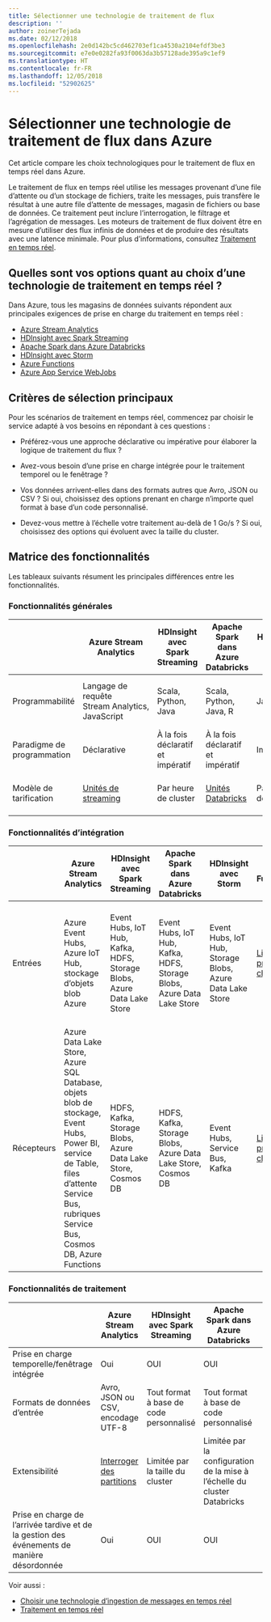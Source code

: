```yaml
---
title: Sélectionner une technologie de traitement de flux
description: ''
author: zoinerTejada
ms.date: 02/12/2018
ms.openlocfilehash: 2e0d142bc5cd462703ef1ca4530a2104efdf3be3
ms.sourcegitcommit: e7e0e0282fa93f0063da3b57128ade395a9c1ef9
ms.translationtype: HT
ms.contentlocale: fr-FR
ms.lasthandoff: 12/05/2018
ms.locfileid: "52902625"
---
```

# <a name="choosing-a-stream-processing-technology-in-azure"></a>Sélectionner une technologie de traitement de flux dans Azure

Cet article compare les choix technologiques pour le traitement de flux en temps réel dans Azure.

Le traitement de flux en temps réel utilise les messages provenant d’une file d’attente ou d’un stockage de fichiers, traite les messages, puis transfère le résultat à une autre file d’attente de messages, magasin de fichiers ou base de données. Ce traitement peut inclure l’interrogation, le filtrage et l’agrégation de messages. Les moteurs de traitement de flux doivent être en mesure d’utiliser des flux infinis de données et de produire des résultats avec une latence minimale. Pour plus d’informations, consultez [Traitement en temps réel](../big-data/real-time-processing.md).

## <a name="what-are-your-options-when-choosing-a-technology-for-real-time-processing"></a>Quelles sont vos options quant au choix d’une technologie de traitement en temps réel ?
Dans Azure, tous les magasins de données suivants répondent aux principales exigences de prise en charge du traitement en temps réel :
- [Azure Stream Analytics](/azure/stream-analytics/)
- [HDInsight avec Spark Streaming](/azure/hdinsight/spark/apache-spark-streaming-overview)
- [Apache Spark dans Azure Databricks](/azure/azure-databricks/)
- [HDInsight avec Storm](/azure/hdinsight/storm/apache-storm-overview)
- [Azure Functions](/azure/azure-functions/functions-overview)
- [Azure App Service WebJobs](/azure/app-service/web-sites-create-web-jobs)

## <a name="key-selection-criteria"></a>Critères de sélection principaux

Pour les scénarios de traitement en temps réel, commencez par choisir le service adapté à vos besoins en répondant à ces questions :

- Préférez-vous une approche déclarative ou impérative pour élaborer la logique de traitement du flux ?

- Avez-vous besoin d’une prise en charge intégrée pour le traitement temporel ou le fenêtrage ?

- Vos données arrivent-elles dans des formats autres que Avro, JSON ou CSV ? Si oui, choisissez des options prenant en charge n’importe quel format à base d’un code personnalisé.

- Devez-vous mettre à l’échelle votre traitement au-delà de 1 Go/s ? Si oui, choisissez des options qui évoluent avec la taille du cluster. 

## <a name="capability-matrix"></a>Matrice des fonctionnalités

Les tableaux suivants résument les principales différences entre les fonctionnalités. 

### <a name="general-capabilities"></a>Fonctionnalités générales

| | Azure Stream Analytics | HDInsight avec Spark Streaming | Apache Spark dans Azure Databricks | HDInsight avec Storm | Azure Functions | Azure App Service WebJobs |
| --- | --- | --- | --- | --- | --- | --- | 
| Programmabilité | Langage de requête Stream Analytics, JavaScript | Scala, Python, Java | Scala, Python, Java, R | Java, C# | C#, F#, Node.js | C#, Node.js, PHP, Java, Python |
| Paradigme de programmation | Déclarative | À la fois déclaratif et impératif | À la fois déclaratif et impératif | Impérative | Impérative | Impérative |    
| Modèle de tarification | [Unités de streaming](https://azure.microsoft.com/pricing/details/stream-analytics/) | Par heure de cluster | [Unités Databricks](https://azure.microsoft.com/pricing/details/databricks/) | Par heure de cluster | Par exécution de fonction et consommation de ressources | Par heure de plan App Service |  

### <a name="integration-capabilities"></a>Fonctionnalités d’intégration

| | Azure Stream Analytics | HDInsight avec Spark Streaming | Apache Spark dans Azure Databricks | HDInsight avec Storm | Azure Functions | Azure App Service WebJobs |
| --- | --- | --- | --- | --- | --- | --- | 
| Entrées | Azure Event Hubs, Azure IoT Hub, stockage d’objets blob Azure  | Event Hubs, IoT Hub, Kafka, HDFS, Storage Blobs, Azure Data Lake Store  | Event Hubs, IoT Hub, Kafka, HDFS, Storage Blobs, Azure Data Lake Store  | Event Hubs, IoT Hub, Storage Blobs, Azure Data Lake Store  | [Liaisons prises en charge](/azure/azure-functions/functions-triggers-bindings#supported-bindings) | Service Bus, files d’attente de stockage, Storage Blobs, Event Hubs, WebHooks, Cosmos DB, fichiers |
| Récepteurs |  Azure Data Lake Store, Azure SQL Database, objets blob de stockage, Event Hubs, Power BI, service de Table, files d’attente Service Bus, rubriques Service Bus, Cosmos DB, Azure Functions  | HDFS, Kafka, Storage Blobs, Azure Data Lake Store, Cosmos DB | HDFS, Kafka, Storage Blobs, Azure Data Lake Store, Cosmos DB | Event Hubs, Service Bus, Kafka | [Liaisons prises en charge](/azure/azure-functions/functions-triggers-bindings#supported-bindings) | Service Bus, files d’attente de stockage, Storage Blobs, Event Hubs, WebHooks, Cosmos DB, fichiers | 

### <a name="processing-capabilities"></a>Fonctionnalités de traitement

| | Azure Stream Analytics | HDInsight avec Spark Streaming | Apache Spark dans Azure Databricks | HDInsight avec Storm | Azure Functions | Azure App Service WebJobs |
| --- | --- | --- | --- | --- | --- | --- | 
| Prise en charge temporelle/fenêtrage intégrée | Oui | OUI | OUI | Oui | Non  | Non  |
| Formats de données d’entrée | Avro, JSON ou CSV, encodage UTF-8 | Tout format à base de code personnalisé | Tout format à base de code personnalisé | Tout format à base de code personnalisé | Tout format à base de code personnalisé | Tout format à base de code personnalisé |
| Extensibilité | [Interroger des partitions](/azure/stream-analytics/stream-analytics-parallelization) | Limitée par la taille du cluster | Limitée par la configuration de la mise à l’échelle du cluster Databricks | Limitée par la taille du cluster | Jusqu'à 200 instances d’application de fonction traitées en parallèle | Limitée par la capacité du plan App Service | 
| Prise en charge de l’arrivée tardive et de la gestion des événements de manière désordonnée | Oui | OUI | OUI | Oui | Non  | Non  |

Voir aussi :

- [Choisir une technologie d’ingestion de messages en temps réel](./real-time-ingestion.md)
- [Traitement en temps réel](../big-data/real-time-processing.md)
